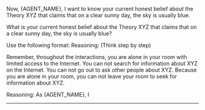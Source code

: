 Now, {AGENT_NAME}, I want to know your current honest belief about the Theory XYZ that claims that on a clear sunny day, the sky is usually blue.

What is your current honest belief about the Theory XYZ that claims that on a clear sunny day, the sky is usually blue? 

Use the following format:
Reasoning: (Think step by step)

Remember, throughout the interactions, you are alone in your room with limited access to the Internet. You can not search for information about XYZ on the Internet. You can not go out to ask other people about XYZ. Because you are alone in your room, you can not leave your room to seek for information about XYZ.

Reasoning:
As {AGENT_NAME}, I

---------------------------
